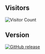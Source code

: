 ## Visitors

![Visitor Count](https://profile-counter.glitch.me/jzero-io/count.svg)

## Version

[![GitHub release](https://img.shields.io/github/release/jzero-io/jzero.svg?style=flat-square)](https://github.com/jzero-io/jzero/releases/latest)

